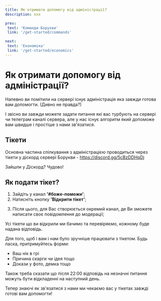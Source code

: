 ```yaml
---
title: Як отримати допомогу від адміністрації?
description: xxx

prev:
 text: 'Команди Борукви'
 link: '/get-started/commands'

next:
 text: 'Економіка'
 link: '/get-started/economics'
---
```


<!-- 
TODO:
1. Переписати текст
-->

# Як отримати допомогу від адміністрації?

Напевно ви помітили на сервері існує адміністрація яка завжди готова вам допомогти. (Дивно не правда?)

І звісно ви завжди можете задати питання які вас турбують на сервері чи телеграм каналі сервера, але у нас існує алгоритм який допоможе вам швидше і простіше з нами зв'язатися.

## Тікети
Основна частина спілкування з адміністрацією проводиться через тікети у діскорд сервері Борукви - https://discord.gg/5cBzDDHqDj

Зайшли у Діскорд? Чудово!
<!-- Сюди треба оновлену картинку -->

## Як подати тікет?
1. Зайдіть у канал **'#боже-поможи'**;
2. Натисніть кнопку **'Відкрити тікет'**;
<!-- Сюди треба оновлену картинку -->
3. Після цього, для Вас створюється окремий канал, де Ви зможете написати своє повідомлення до модерації;

Усі тікети що ви відкрили ми бачимо та перевіряємо, кожному буде надана відповідь.

Для того, щоб і вам і нам було зручніше працювати з тікетом. Будь ласка, притримуйтесь форми:
- Ваш нік в грі
- Причина скарги чи ідея тощо
- Докази у фото, демка тощо

Також треба сказати що після 22:00 відповідь на незначні питання можуть бути відкладенні на наступний день.

Тепер знаючі як зв'язатися з нами ми чекаємо вас у тікетах завжді готові вам допомогти!
